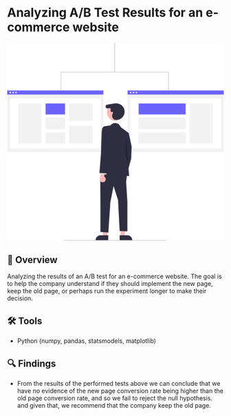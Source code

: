 # Analyzing A/B Test Results for an e-commerce website

![](images/cover.svg)

## 📜 Overview

Analyzing the results of an A/B test for an e-commerce website. The goal is to help the company understand if they should implement the new page, keep the old page, or perhaps run the experiment longer to make their decision.

## 🛠 Tools

- Python (numpy, pandas, statsmodels, matplotlib)

## 🔍 Findings

- From the results of the performed tests above we can conclude that we have no evidence of the new page conversion rate being higher than the old page conversion rate, and so we fail to reject the null hypothesis. and given that, we recommend that the company keep the old page.
